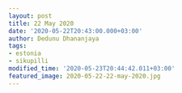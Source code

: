 ```yaml
---
layout: post
title: 22 May 2020
date: '2020-05-22T20:43:00.000+03:00'
author: Dedunu Dhananjaya
tags:
- estonia
- sikupilli
modified_time: '2020-05-23T20:44:42.011+03:00'
featured_image: 2020-05-22-22-may-2020.jpg
---
```


